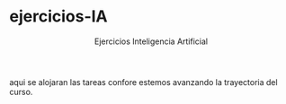 # ejercicios-IA
<main>
  <header>
    Ejercicios Inteligencia Artificial
  </header>
  <p>
    aqui se alojaran las tareas confore estemos avanzando la trayectoria del curso.
  </p>
</main>
